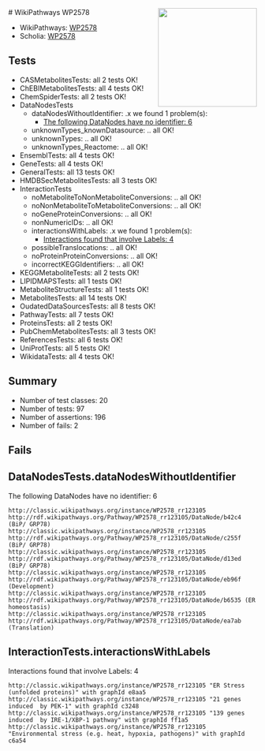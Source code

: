 <img style="float: right; width: 200px" src="https://upload.wikimedia.org/wikipedia/commons/thumb/8/83/Wplogo_with_text_500.png/640px-Wplogo_with_text_500.png" />
# WikiPathways WP2578

* WikiPathways: [WP2578](https://wikipathways.org/pathways/WP2578)
* Scholia: [WP2578](https://scholia.toolforge.org/wikipathways/WP2578)
## Tests
* CASMetabolitesTests: all 2 tests OK!
* ChEBIMetabolitesTests: all 4 tests OK!
* ChemSpiderTests: all 2 tests OK!
* DataNodesTests
    * dataNodesWithoutIdentifier: .x we found 1 problem(s):
        * [The following DataNodes have no identifier: 6](#d2d32fa5)
    * unknownTypes_knownDatasource: .. all OK!
    * unknownTypes: .. all OK!
    * unknownTypes_Reactome: .. all OK!
* EnsemblTests: all 4 tests OK!
* GeneTests: all 4 tests OK!
* GeneralTests: all 13 tests OK!
* HMDBSecMetabolitesTests: all 3 tests OK!
* InteractionTests
    * noMetaboliteToNonMetaboliteConversions: .. all OK!
    * noNonMetaboliteToMetaboliteConversions: .. all OK!
    * noGeneProteinConversions: .. all OK!
    * nonNumericIDs: .. all OK!
    * interactionsWithLabels: .x we found 1 problem(s):
        * [Interactions found that involve Labels: 4](#630d267b)
    * possibleTranslocations: .. all OK!
    * noProteinProteinConversions: .. all OK!
    * incorrectKEGGIdentifiers: .. all OK!
* KEGGMetaboliteTests: all 2 tests OK!
* LIPIDMAPSTests: all 1 tests OK!
* MetaboliteStructureTests: all 1 tests OK!
* MetabolitesTests: all 14 tests OK!
* OudatedDataSourcesTests: all 8 tests OK!
* PathwayTests: all 7 tests OK!
* ProteinsTests: all 2 tests OK!
* PubChemMetabolitesTests: all 3 tests OK!
* ReferencesTests: all 6 tests OK!
* UniProtTests: all 5 tests OK!
* WikidataTests: all 4 tests OK!


## Summary

* Number of test classes: 20
* Number of tests: 97
* Number of assertions: 196
* Number of fails: 2

## Fails

<a name="d2d32fa5" />

## DataNodesTests.dataNodesWithoutIdentifier

The following DataNodes have no identifier: 6
```
http://classic.wikipathways.org/instance/WP2578_rr123105 http://rdf.wikipathways.org/Pathway/WP2578_rr123105/DataNode/b42c4 (BiP/ GRP78)
http://classic.wikipathways.org/instance/WP2578_rr123105 http://rdf.wikipathways.org/Pathway/WP2578_rr123105/DataNode/c255f (BiP/ GRP78)
http://classic.wikipathways.org/instance/WP2578_rr123105 http://rdf.wikipathways.org/Pathway/WP2578_rr123105/DataNode/d13ed (BiP/ GRP78)
http://classic.wikipathways.org/instance/WP2578_rr123105 http://rdf.wikipathways.org/Pathway/WP2578_rr123105/DataNode/eb96f (Development)
http://classic.wikipathways.org/instance/WP2578_rr123105 http://rdf.wikipathways.org/Pathway/WP2578_rr123105/DataNode/b6535 (ER homeostasis)
http://classic.wikipathways.org/instance/WP2578_rr123105 http://rdf.wikipathways.org/Pathway/WP2578_rr123105/DataNode/ea7ab (Translation)
```

<a name="630d267b" />

## InteractionTests.interactionsWithLabels

Interactions found that involve Labels: 4
```
http://classic.wikipathways.org/instance/WP2578_rr123105 "ER Stress (unfolded proteins)" with graphId e8aa5
http://classic.wikipathways.org/instance/WP2578_rr123105 "21 genes induced  by PEK-1" with graphId c3248
http://classic.wikipathways.org/instance/WP2578_rr123105 "139 genes induced  by IRE-1/XBP-1 pathway" with graphId ff1a5
http://classic.wikipathways.org/instance/WP2578_rr123105 "Environmental stress (e.g. heat, hypoxia, pathogens)" with graphId c6a54
```

